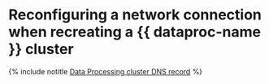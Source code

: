 # Reconfiguring a network connection when recreating a {{ dataproc-name }} cluster

{% include notitle [Data Processing cluster DNS record](../../_tutorials/routing/data-proc-dns-reconnect.md) %}
